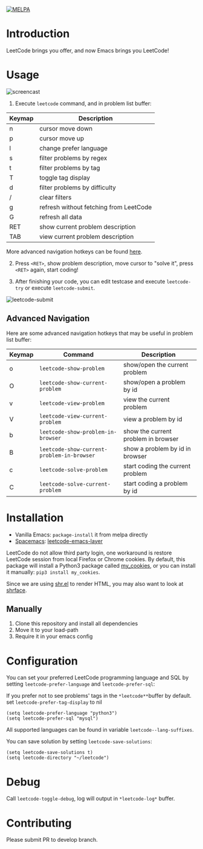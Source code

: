 [![MELPA](https://melpa.org/packages/leetcode-badge.svg)](https://melpa.org/#/leetcode)
# Introduction

LeetCode brings you offer, and now Emacs brings you LeetCode!

# Usage

![screencast](images/screencast.gif)

1. Execute `leetcode` command, and in problem list buffer:

| Keymap | Description                            |
|--------|----------------------------------------|
| n      | cursor move down                       |
| p      | cursor move up                         |
| l      | change prefer language                 |
| s      | filter problems by regex               |
| t      | filter problems by tag                 |
| T      | toggle tag display                     |
| d      | filter problems by difficulty          |
| /      | clear filters                          |
| g      | refresh without fetching from LeetCode |
| G      | refresh all data                       |
| RET    | show current problem description       |
| TAB    | view current problem description       |

More advanced navigation hotkeys can be found [here](#advanced-navigation).

2. Press `<RET>`, show problem description, move cursor to "solve it", press
   `<RET>` again, start coding!

3. After finishing your code, you can edit testcase and execute `leetcode-try`
   or execute `leetcode-submit`.

![leetcode-submit](images/leetcode-submit.png)

## Advanced Navigation

Here are some advanced navigation hotkeys that may be useful in problem list buffer:

| Keymap | Command                                    | Description                         |
|--------|--------------------------------------------|-------------------------------------|
| o      | `leetcode-show-problem`                    | show/open the current problem       |
| O      | `leetcode-show-current-problem`            | show/open a problem by id           |
| v      | `leetcode-view-problem`                    | view the current problem            |
| V      | `leetcode-view-current-problem`            | view a problem by id                |
| b      | `leetcode-show-problem-in-browser`         | show the current problem in browser |
| B      | `leetcode-show-current-problem-in-browser` | show a problem by id in browser     |
| c      | `leetcode-solve-problem`                   | start coding the current problem    |
| C      | `leetcode-solve-current-problem`           | start coding a problem by id        |

# Installation

- Vanilla Emacs: `package-install` it from melpa directly
- [Spacemacs](https://github.com/syl20bnr/spacemacs):
  [leetcode-emacs-layer](https://github.com/anmoljagetia/leetcode-emacs-layer)

LeetCode do not allow third party login, one workaround is restore LeetCode
session from local Firefox or Chrome cookies. By default, this package will
install a Python3 package called
[my\_cookies](https://github.com/kaiwk/my_cookies), or you can install it
manually: `pip3 install my_cookies`.

Since we are using [shr.el](https://www.emacswiki.org/emacs/HtmlRendering) to render HTML, you may also want to look at [shrface](https://github.com/chenyanming/shrface).

## Manually

1. Clone this repository and install all dependencies
2. Move it to your load-path
3. Require it in your emacs config

# Configuration

You can set your preferred LeetCode programming language and SQL by setting
`leetcode-prefer-language` and `leetcode-prefer-sql`:

If you prefer not to see problems' tags in the `*leetcode**`buffer by default.
set `leetcode-prefer-tag-display` to nil

```elisp
(setq leetcode-prefer-language "python3")
(setq leetcode-prefer-sql "mysql")
```

All supported languages can be found in variable
`leetcode--lang-suffixes`.

You can save solution by setting `leetcode-save-solutions`:

```elisp
(setq leetcode-save-solutions t)
(setq leetcode-directory "~/leetcode")
```

# Debug

Call `leetcode-toggle-debug`, log will output in `*leetcode-log*` buffer.

# Contributing

Please submit PR to develop branch.
